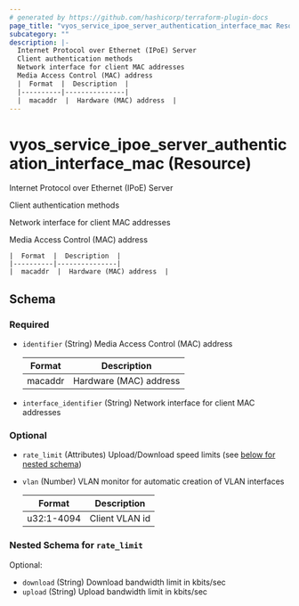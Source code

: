 ```yaml
---
# generated by https://github.com/hashicorp/terraform-plugin-docs
page_title: "vyos_service_ipoe_server_authentication_interface_mac Resource - vyos"
subcategory: ""
description: |-
  Internet Protocol over Ethernet (IPoE) Server
  Client authentication methods
  Network interface for client MAC addresses
  Media Access Control (MAC) address
  |  Format  |  Description  |
  |----------|---------------|
  |  macaddr  |  Hardware (MAC) address  |
---
```


# vyos_service_ipoe_server_authentication_interface_mac (Resource)

Internet Protocol over Ethernet (IPoE) Server

Client authentication methods

Network interface for client MAC addresses

Media Access Control (MAC) address

    |  Format  |  Description  |
    |----------|---------------|
    |  macaddr  |  Hardware (MAC) address  |



<!-- schema generated by tfplugindocs -->
## Schema

### Required

- `identifier` (String) Media Access Control (MAC) address

    |  Format  |  Description  |
    |----------|---------------|
    |  macaddr  |  Hardware (MAC) address  |
- `interface_identifier` (String) Network interface for client MAC addresses

### Optional

- `rate_limit` (Attributes) Upload/Download speed limits (see [below for nested schema](#nestedatt--rate_limit))
- `vlan` (Number) VLAN monitor for automatic creation of VLAN interfaces

    |  Format  |  Description  |
    |----------|---------------|
    |  u32:1-4094  |  Client VLAN id  |

<a id="nestedatt--rate_limit"></a>
### Nested Schema for `rate_limit`

Optional:

- `download` (String) Download bandwidth limit in kbits/sec
- `upload` (String) Upload bandwidth limit in kbits/sec
